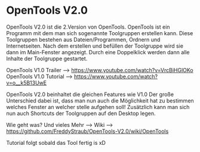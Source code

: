 # OpenTools V2.0
OpenTools V2.0 ist die 2.Version von OpenTools.
OpenTools ist ein Programm mit dem man sich sogenannte Toolgruppen erstellen kann. Diese Toolgruppen bestehen aus Dateien/Programmen, Ordnern und Internetseiten.
Nach dem erstellen und befüllen der Toolgruppe wird sie dann im Main-Fenster angezeigt. 
Durch eine  Doppelklick werden dann alle Inhalte der Toolgruppe gestartet.

OpenTools V1.0 Trailer --> https://www.youtube.com/watch?v=VrcBiHGlOKo      
OpenTools V1.0 Tutorial --> https://www.youtube.com/watch?v=o__k5B13UwE

OpenTools V2.0 beinhaltet die gleichen Features wie V1.0
Der große Unterschied dabei ist, dass man nun auch die Möglichkeit hat zu bestimmen welches Fenster an welcher stelle aufgehen soll!
Zusätzlich kann man sich nun auch Shortcuts der Toolgruppen auf den Desktop legen.

Wie geht was? Und vieles Mehr --> Wiki --> https://github.com/FreddyStraub/OpenTools-V2.0/wiki/OpenTools

Tutorial folgt sobald das Tool fertig is xD
